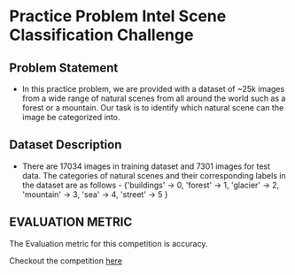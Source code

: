 # Practice Problem Intel Scene Classification Challenge
## Problem Statement
- In this practice problem, we are provided with a dataset of ~25k images from a wide range of natural scenes from all around the world such as a forest or a mountain. Our task is to identify which natural scene can the image be categorized into.

## Dataset Description
- There are 17034 images in training dataset and 7301 images for test data.
The categories of natural scenes and their corresponding labels in the dataset are as follows -
{'buildings' -> 0, 'forest' -> 1, 'glacier' -> 2, 'mountain' -> 3, 'sea' -> 4, 'street' -> 5 }

## EVALUATION METRIC
The Evaluation metric for this competition is accuracy.

Checkout the competition [here](https://datahack.analyticsvidhya.com/contest/practice-problem-intel-scene-classification-challe/)
